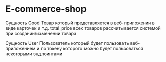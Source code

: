 # E-commerce-shop

Сущность Good
Товар который представляется в веб-приложении в виде карточек и т.д.
total_price всех товаров рассчитывается системой при создании/изменении товара

Сущность User
Пользователь который будет пользовать веб-приложением и по токену которого
можно будет пользоваться некоторыми эндпоинтами